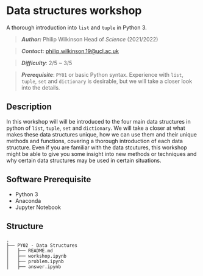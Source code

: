 # Data structures workshop
A thorough introduction into `list` and `tuple` in Python 3.

>***Author:*** Philip Wilkinson Head of _Science_ (2021/2022)

>***Contact:*** philip.wilkinson.19@ucl.ac.uk

>***Difficulty***: 2/5 ~ 3/5

>***Prerequisite***: `PY01` or basic Python syntax. Experience with `list`, `tuple`, `set` and `dictionary` is desirable, but we will take a closer look into the details.

## Description

In this workshop will will be introduced to the four main data structures in python of `list`, `tuple`, `set` and `dictionary`. We will take a closer at what makes these data structures unique, how we can use them and their unique methods and functions, covering a thorough introduction of each data structure. Even if you are familiar with the data stcutures, this workshop might be able to give you some insight into new methods or techniques and why certain data structures may be used in certain situations.


## Software Prerequisite
- Python 3
- Anaconda
- Jupyter Notebook 

## Structure

```shell
.
├── PY02 - Data Structures
│   ├── README.md
│   ├── workshop.ipynb
│   ├── problem.ipynb
│   ├── answer.ipynb

```
